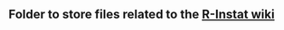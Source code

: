 ## Folder to store files related to the [R-Instat wiki](https://github.com/africanmathsinitiative/R-Instat/wiki)
